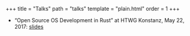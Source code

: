 +++
title = "Talks"
path = "talks"
template = "plain.html"
order = 1
+++

- “Open Source OS Development in Rust” at HTWG Konstanz, May 22, 2017: [slides](https://phil-opp.github.io/talk-konstanz-may-2017/)
